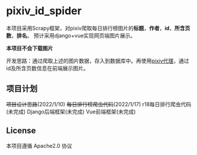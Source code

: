 # pixiv_id_spider

本项目采用Scrapy框架，对pixiv爬取每日排行榜图片的**标题**，**作者**，**id**，**所含页数**，**排名**。
预计采用django+vue实现网页端图片展示。

**本项目不会下载图片**

开发思路：通过爬取上述的图片数据，存入到数据库中。再使用[pixiv代理](pixiv.re)，通过id及所含页数信息在前端展示图片。

## 项目计划
~~项目设计思路~~(2022/1/10)
~~每日排行榜爬虫代码~~(2022/1/17)
r18每日排行爬虫代码(未完成)
Django后端框架(未完成)
Vue前端框架(未完成)

## License
本项目遵循 Apache2.0 协议

